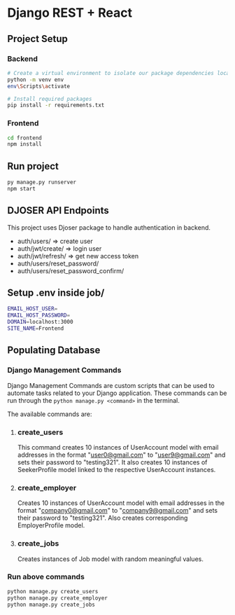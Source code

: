 # Django REST + React

## Project Setup

### Backend

```bash
# Create a virtual environment to isolate our package dependencies locally
python -m venv env
env\Scripts\activate

# Install required packages
pip install -r requirements.txt
```

### Frontend

```bash
cd frontend
npm install
```

## Run project

```bash
py manage.py runserver
npm start
```

## DJOSER API Endpoints

This project uses Djoser package to handle authentication in backend.

- auth/users/ => create user
- auth/jwt/create/ => login user
- auth/jwt/refresh/ => get new access token
- auth/users/reset_password/
- auth/users/reset_password_confirm/


## Setup .env inside job/
```bash
EMAIL_HOST_USER=
EMAIL_HOST_PASSWORD=
DOMAIN=localhost:3000
SITE_NAME=Frontend
```

## Populating Database

### Django Management Commands
Django Management Commands are custom scripts that can be used to automate tasks related to your Django application. These commands can be run through the `python manage.py <command>` in the terminal.  

The available commands are:
1. ### create_users 
    This command creates 10 instances of UserAccount model with email addresses in the format "user0@gmail.com" to "user9@gmail.com" and sets their password to "testing321". It also creates 10 instances of SeekerProfile model linked to the respective UserAccount instances.

2. ### create_employer
    Creates 10 instances of UserAccount model with email addresses in the format "company0@gmail.com" to "company9@gmail.com" and sets their password to "testing321".
    Also creates corresponding EmployerProfile model.

3. ### create_jobs
    Creates instances of Job model with random meaningful values.

### Run above commands
```bash
python manage.py create_users
python manage.py create_employer
python manage.py create_jobs
```